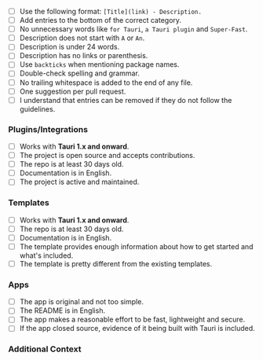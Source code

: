 - [ ] Use the following format: `[Title](link) - Description.`
- [ ] Add entries to the bottom of the correct category.
- [ ] No unnecessary words like `for Tauri`, `a Tauri plugin` and `Super-Fast`.
- [ ] Description does not start with `A` or `An`.
- [ ] Description is under 24 words.
- [ ] Description has no links or parenthesis.
- [ ] Use `backticks` when mentioning package names.
- [ ] Double-check spelling and grammar.
- [ ] No trailing whitespace is added to the end of any file.
- [ ] One suggestion per pull request.
- [ ] I understand that entries can be removed if they do not follow the guidelines.

### Plugins/Integrations

<!-- Ignore unless you're contributing to Plugins/Integrations -->

- [ ] Works with **Tauri 1.x and onward**.
- [ ] The project is open source and accepts contributions.
- [ ] The repo is at least 30 days old.
- [ ] Documentation is in English.
- [ ] The project is active and maintained.

### Templates

<!-- Ignore unless you're contributing to Templates -->

- [ ] Works with **Tauri 1.x and onward**.
- [ ] The repo is at least 30 days old.
- [ ] Documentation is in English.
- [ ] The template provides enough information about how to get started and what's included.
- [ ] The template is pretty different from the existing templates.

### Apps

<!-- Ignore unless you're contributing to Apps -->

- [ ] The app is original and not too simple.
- [ ] The README is in English.
- [ ] The app makes a reasonable effort to be fast, lightweight and secure.
- [ ] If the app closed source, evidence of it being built with Tauri is included.

### Additional Context
